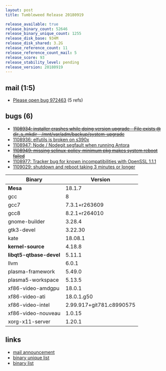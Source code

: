 ```yaml
---
layout: post
title: Tumbleweed Release 20180919

release_available: true
release_binary_count: 52646
release_binary_unique_count: 1255
release_disk_base: 934M
release_disk_shared: 3.2G
release_reference_count: 11
release_reference_count_mail: 5
release_score: 93
release_stability_level: pending
release_version: 20180919
---
```


## mail (1:5)

- [Please open bug 972463](https://lists.opensuse.org/opensuse-factory/2018-09/msg00137.html) (5 refs)

## bugs (6)

<!--more-->

- ~~[1108934: installer crashes while doing version upgrade - File exists @ dir_s_mkdir - /mnt/var/adm/backup/system-upgrade](https://bugzilla.opensuse.org/show_bug.cgi?id=1108934)~~
- [1108936: elfutils is broken on s390x](https://bugzilla.opensuse.org/show_bug.cgi?id=1108936)
- [1108947: Node / Nodegit segfault when running Antora](https://bugzilla.opensuse.org/show_bug.cgi?id=1108947)
- ~~[1108949: missing selinux-policy-minimum pkg makes system reboot failed](https://bugzilla.opensuse.org/show_bug.cgi?id=1108949)~~
- [1108977: Tracker bug for known incompatibilities with OpenSSL 1.1.1](https://bugzilla.opensuse.org/show_bug.cgi?id=1108977)
- [1109029: shutdown and reboot taking 3 minutes or longer](https://bugzilla.opensuse.org/show_bug.cgi?id=1109029)

Binary | Version
--- | ---
**Mesa** | 18.1.7
gcc | 8
gcc7 | 7.3.1+r263609
gcc8 | 8.2.1+r264010
gnome-builder | 3.28.4
gtk3-devel | 3.22.30
kate | 18.08.1
**kernel-source** | 4.18.8
**libqt5-qtbase-devel** | 5.11.1
llvm | 6.0.1
plasma-framework | 5.49.0
plasma5-workspace | 5.13.5
xf86-video-amdgpu | 18.0.1
xf86-video-ati | 18.0.1.g50
xf86-video-intel | 2.99.917+git781.c8990575
xf86-video-nouveau | 1.0.15
xorg-x11-server | 1.20.1

## links

- [mail announcement](https://lists.opensuse.org/opensuse-factory/2018-09/msg00135.html)
- [binary unique list](http://download.tumbleweed.boombatower.com/20180919/rpm.unique.list)
- [binary list](http://download.tumbleweed.boombatower.com/20180919/rpm.list)

